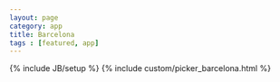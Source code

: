 ```yaml
---
layout: page
category: app
title: Barcelona
tags : [featured, app]
---
```

{% include JB/setup %}
{% include custom/picker_barcelona.html %}
